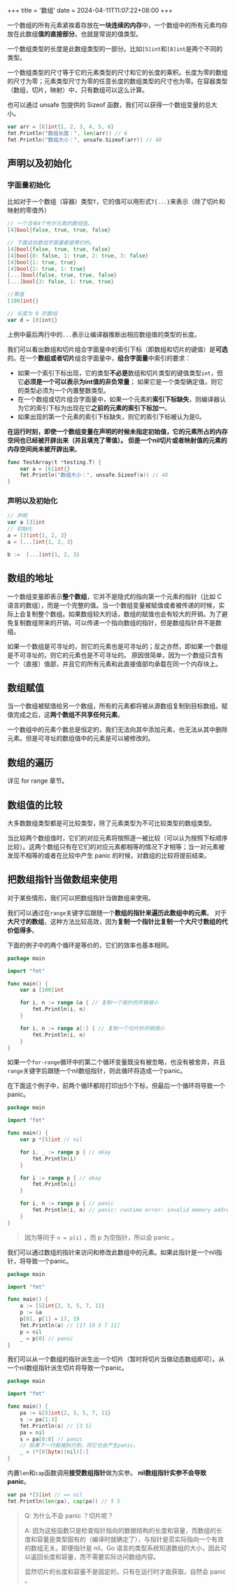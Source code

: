 +++
title = '数组'
date = 2024-04-11T11:07:22+08:00
+++

一个数组的所有元素紧挨着存放在**一块连续的内存**中，一个数组中的所有元素均存放在此数组**值的直接部分**。也就是常说的值类型。

一个数组类型的长度是此数组类型的一部分。比如`[5]int`和`[8]int`是两个不同的类型。

一个数组类型的尺寸等于它的元素类型的尺寸和它的长度的乘积。长度为零的数组的尺寸为零；元素类型尺寸为零的任意长度的数组类型的尺寸也为零。在容器类型（数组，切片，映射）中，只有数组可以这么计算。

也可以通过 unsafe 包提供的 Sizeof 函数，我们可以获得一个数组变量的总大小。

```go
var arr = [6]int{1, 2, 3, 4, 5, 6}
fmt.Println("数组长度：", len(arr)) // 6
fmt.Println("数组大小：", unsafe.Sizeof(arr)) // 48
```

## 声明以及初始化
### 字面量初始化
比如对于一个数组（容器）类型`T`，它的值可以用形式`T{...}`来表示（除了切片和映射的零值外）
```go
// 一个含有4个布尔元素的数组值。
[4]bool{false, true, true, false}

// 下面这些数组字面量都是等价的。
[4]bool{false, true, true, false}
[4]bool{0: false, 1: true, 2: true, 3: false}
[4]bool{1: true, true}
[4]bool{2: true, 1: true}
[...]bool{false, true, true, false}
[...]bool{3: false, 1: true, true}

//零值
[100]int{}

// 长度为 0 的数组
var d = [0]int{}
```
上例中最后两行中的`...`表示让编译器推断出相应数组值的类型的长度。

我们可以看出数组和切片组合字面量中的索引下标（即数组和切片的键值）是**可选**的。在一个**数组或者切片**组合字面量中，**组合字面量**中索引的要求：
- 如果一个索引下标出现，它的类型**不必是**数组和切片类型的键值类型`int`，但它**必须是一个可以表示为int值的非负常量**； 如果它是一个类型确定值，则它的类型必须为一个内置整数类型。
- 在一个数组或切片组合字面量中，如果一个元素的**索引下标缺失**，则编译器认为它的索引下标为出现在它**之前的元素的索引下标加一**。
- 如果出现的第一个元素的索引下标缺失，则它的索引下标被认为是0。

**在运行时刻，即使一个数组变量在声明的时候未指定初始值，它的元素所占的内存空间也已经被开辟出来（并且填充了零值）。 但是一个nil切片或者映射值的元素的内存空间尚未被开辟出来**。
```go
func TestArray(t *testing.T) {
	var a = [6]int{}
	fmt.Println("数组大小：", unsafe.Sizeof(a)) // 48
}
```
### 声明以及初始化
```go
// 声明
var a [3]int
// 初始化
a = [3]int{1, 2, 3}
a = [...]int{1, 2, 3}

b :=  [...]int{1, 2, 3}
```

## 数组的地址
一个数组变量即表示**整个数组**，它并不是隐式的指向第一个元素的指针（比如 C 语言的数组），而是一个完整的值。当一个数组变量被赋值或者被传递的时候，实际上会复制整个数组。如果数组较大的话，数组的赋值也会有较大的开销。为了避免复制数组带来的开销，可以传递一个指向数组的指针，但是数组指针并不是数组。

如果一个数组是可寻址的，则它的元素也是可寻址的；反之亦然，即如果一个数组是不可寻址的，则它的元素也是不可寻址的。 原因很简单，因为一个数组只含有一个（直接）值部，并且它的所有元素和此直接值部均承载在同一个内存块上。

## 数组赋值
当一个数组被赋值给另一个数组，所有的元素都将被从源数组复制到目标数组。赋值完成之后，这**两个数组不共享任何元素**。

一个数组中的元素个数总是恒定的，我们无法向其中添加元素，也无法从其中删除元素。但是可寻址的数组值中的元素是可以被修改的。

## 数组的遍历
详见 for range 章节。

## 数组值的比较
大多数数组类型都是可比较类型，除了元素类型为不可比较类型的数组类型。

当比较两个数组值时，它们的对应元素将按照逐一被比较（可以认为按照下标顺序比较）。这两个数组只有在它们的对应元素都相等的情况下才相等；当一对元素被发现不相等的或者在比较中产生 panic 的时候，对数组的比较将提前结束。


## 把数组指针当做数组来使用
对于某些情形，我们可以把数组指针当做数组来使用。

我们可以通过在`range`关键字后跟随一个**数组的指针来遍历此数组中的元素**。 对于**大尺寸的数组**，这种方法比较高效，因为**复制一个指针比复制一个大尺寸数组的代价低得多**。 

下面的例子中的两个循环是等价的，它们的效率也基本相同。
```go
package main

import "fmt"

func main() {
	var a [100]int

	for i, n := range &a { // 复制一个指针的开销很小
		fmt.Println(i, n)
	}

	for i, n := range a[:] { // 复制一个切片的开销很小
		fmt.Println(i, n)
	}
}
```
如果一个`for-range`循环中的第二个循环变量既没有被忽略，也没有被舍弃，并且`range`关键字后跟随一个nil数组指针，则此循环将造成一个panic。

在下面这个例子中，前两个循环都将打印出5个下标，但最后一个循环将导致一个panic。
```go
package main

import "fmt"

func main() {
	var p *[5]int // nil

	for i, _ := range p { // okay
		fmt.Println(i)
	}

	for i := range p { // okay
		fmt.Println(i)
	}

	for i, n := range p { // panic
		fmt.Println(i, n) // panic: runtime error: invalid memory address or nil pointer dereference
	}
}
```
> 因为等同于 `n = p[i]` ，而 p 为空指针，所以会 panic 。

我们可以通过数组的指针来访问和修改此数组中的元素。如果此指针是一个nil指针，将导致一个panic。
```go
package main

import "fmt"

func main() {
	a := [5]int{2, 3, 5, 7, 11}
	p := &a
	p[0], p[1] = 17, 19
	fmt.Println(a) // [17 19 5 7 11]
	p = nil
	_ = p[0] // panic
}
```

我们可以从一个数组的指针派生出一个切片（暂时将切片当做动态数组即可）。从一个nil数组指针派生切片将导致一个panic。
```go
package main

import "fmt"

func main() {
	pa := &[5]int{2, 3, 5, 7, 11}
	s := pa[1:3]
	fmt.Println(s) // [3 5]
	pa = nil
	s = pa[0:0] // panic
	// 如果下一行能被执行到，则它也会产生panic。
	_ = (*[0]byte)(nil)[:]
}
```
内置`len`和`cap`函数调用**接受数组指针**做为实参。 **nil数组指针实参不会导致panic**。
```go
var pa *[5]int // == nil
fmt.Println(len(pa), cap(pa)) // 5 5
```
> Q: 为什么不会 panic ？切片呢？
> 
> A: 因为这些函数只是检查指针指向的数据结构的长度和容量，而数组的长度和容量是类型固有的（编译时就确定了），与指针是否实际指向一个有效的数组无关。即便指针是 nil，Go 语言的类型系统知道数组的大小，因此可以返回长度和容量，而不需要实际访问数组内容。
> 
> 显然切片的长度和容量不是固定的，只有在运行时才能获取，自然会 panic 。


